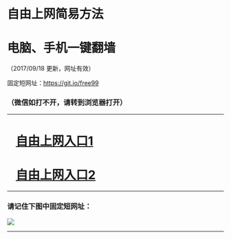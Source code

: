﻿# 自由上网简易方法

# 电脑、手机一键翻墙

（2017/09/18 更新，网址有效）

固定短网址：https://git.io/free99

### （微信如打不开，请转到浏览器打开）


***





# &nbsp;&nbsp; <a href="http://ft1373328107.fwq-tz1005.info/fwqtz01.html?t=091800120202 " target="_blank">自由上网入口1</a>
# &nbsp;&nbsp; <a href="http://ft2679231962.fwq-tz1006.info/fwqtz02.html?t=091800128319 " target="_blank">自由上网入口2</a>
***

### 请记住下图中固定短网址：

<img src="https://s3-us-west-2.amazonaws.com/fwq-1001/yjfq-20170905okok.png" /> 


***

